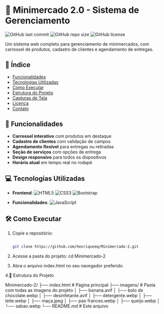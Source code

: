 # 🛒 Minimercado 2.0 - Sistema de Gerenciamento

![GitHub last commit](https://img.shields.io/github/last-commit/henriqueeq/Minimercado-2)
![GitHub repo size](https://img.shields.io/github/repo-size/henriqueeq/Minimercado-2)
![GitHub license](https://img.shields.io/github/license/henriqueeq/Minimercado-2)

Um sistema web completo para gerenciamento de minimercados, com carrossel de produtos, cadastro de clientes e agendamento de entregas.

## 📌 Índice
- [Funcionalidades](#-funcionalidades)
- [Tecnologias Utilizadas](#-tecnologias-utilizadas)
- [Como Executar](#-como-executar)
- [Estrutura do Projeto](#-estrutura-do-projeto)
- [Capturas de Tela](#-capturas-de-tela)
- [Licença](#-licença)
- [Contato](#-contato)

## 🚀 Funcionalidades
- **Carrossel interativo** com produtos em destaque
- **Cadastro de clientes** com validação de campos
- **Agendamento flexível** para entregas ou retiradas
- **Seção de serviços** com opções de entrega
- **Design responsivo** para todos os dispositivos
- **Horário atual** em tempo real no rodapé

## 💻 Tecnologias Utilizadas
- **Frontend**:
  ![HTML5](https://img.shields.io/badge/-HTML5-E34F26?logo=html5&logoColor=white)
  ![CSS3](https://img.shields.io/badge/-CSS3-1572B6?logo=css3&logoColor=white)
  ![Bootstrap](https://img.shields.io/badge/-Bootstrap-7952B3?logo=bootstrap&logoColor=white)
  
- **Funcionalidades**:
  ![JavaScript](https://img.shields.io/badge/-JavaScript-F7DF1E?logo=javascript&logoColor=black)

## 🛠 Como Executar
1. Copie o repositório:
   ```bash

   git clone https://github.com/henriqueeq/Minimercado-2.git

2. Acesse a pasta do projeto:
    cd Minimercado-2

3. Abra o arquivo index.html no seu navegador preferido.

4.📂 Estrutura do Projeto

Minimercado-2/
├── index.html          # Página principal
├── imagens/            # Pasta com todas as imagens do projeto
│   ├── banana.avif
│   ├── bolo de chocolate.webp
│   ├── desinfetante.avif
│   ├── detergente.webp
│   ├── leite.webp
│   ├── maça.jpeg
│   ├── pao frances.webp
│   ├── queijo.webp
│   └── sabao.webp
└── README.md           # Este arquivo
